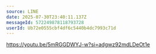 ```yaml
---
source: LINE
date: 2025-07-30T23:40:11.137Z
messageId: 572249878118793728
userId: Ub72e0555cbf4df6c5440b4dc7993c71d
---
```


https://youtu.be/5mRGGDWYJ-w?si=adgwz92mdLDeOt1e
